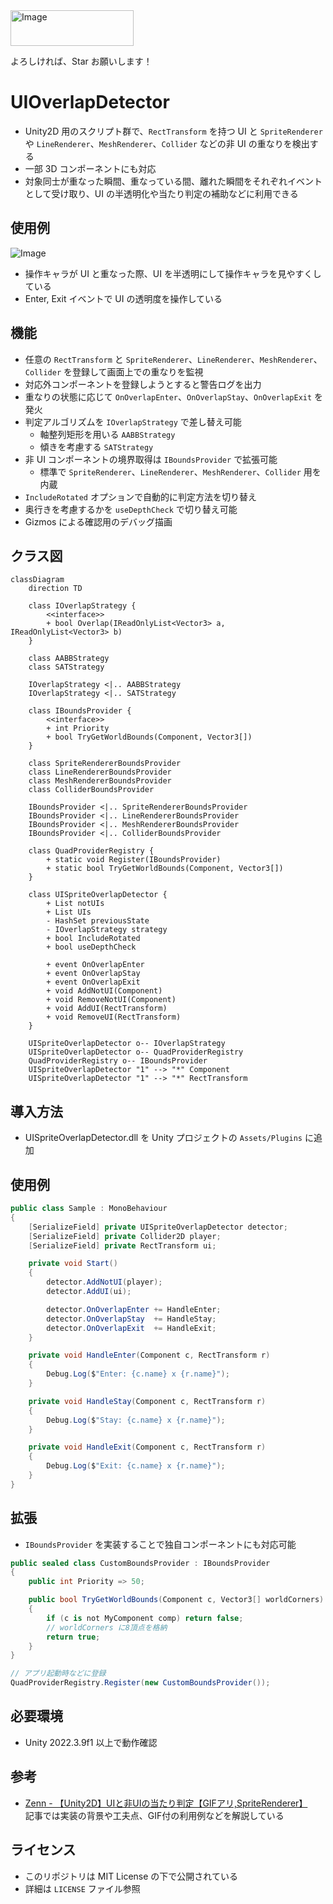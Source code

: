 <img width="197" height="57" alt="Image" src="https://github.com/user-attachments/assets/febfd6c9-303f-4ecb-81e7-dc475060a4fa" />

よろしければ、Star お願いします！

# UIOverlapDetector

- Unity2D 用のスクリプト群で、`RectTransform` を持つ UI と `SpriteRenderer` や `LineRenderer`、`MeshRenderer`、`Collider` などの非 UI の重なりを検出する
- 一部 3D コンポーネントにも対応
- 対象同士が重なった瞬間、重なっている間、離れた瞬間をそれぞれイベントとして受け取り、UI の半透明化や当たり判定の補助などに利用できる

## 使用例
![Image](https://github.com/user-attachments/assets/4a2e1083-f57e-4d93-9715-a3e2bdbe7ce4)
- 操作キャラが UI と重なった際、UI を半透明にして操作キャラを見やすくしている
- Enter, Exit イベントで UI の透明度を操作している

## 機能
- 任意の `RectTransform` と `SpriteRenderer`、`LineRenderer`、`MeshRenderer`、`Collider` を登録して画面上での重なりを監視
- 対応外コンポーネントを登録しようとすると警告ログを出力
- 重なりの状態に応じて `OnOverlapEnter`、`OnOverlapStay`、`OnOverlapExit` を発火
- 判定アルゴリズムを `IOverlapStrategy` で差し替え可能
  - 軸整列矩形を用いる `AABBStrategy`
  - 傾きを考慮する `SATStrategy`
- 非 UI コンポーネントの境界取得は `IBoundsProvider` で拡張可能
  - 標準で `SpriteRenderer`、`LineRenderer`、`MeshRenderer`、`Collider` 用を内蔵
- `IncludeRotated` オプションで自動的に判定方法を切り替え
- 奥行きを考慮するかを `useDepthCheck` で切り替え可能
- Gizmos による確認用のデバッグ描画

## クラス図
```mermaid
classDiagram
    direction TD
    
    class IOverlapStrategy {
        <<interface>>
        + bool Overlap(IReadOnlyList<Vector3> a, IReadOnlyList<Vector3> b)
    }

    class AABBStrategy
    class SATStrategy

    IOverlapStrategy <|.. AABBStrategy
    IOverlapStrategy <|.. SATStrategy

    class IBoundsProvider {
        <<interface>>
        + int Priority
        + bool TryGetWorldBounds(Component, Vector3[])
    }

    class SpriteRendererBoundsProvider
    class LineRendererBoundsProvider
    class MeshRendererBoundsProvider
    class ColliderBoundsProvider

    IBoundsProvider <|.. SpriteRendererBoundsProvider
    IBoundsProvider <|.. LineRendererBoundsProvider
    IBoundsProvider <|.. MeshRendererBoundsProvider
    IBoundsProvider <|.. ColliderBoundsProvider

    class QuadProviderRegistry {
        + static void Register(IBoundsProvider)
        + static bool TryGetWorldBounds(Component, Vector3[])
    }

    class UISpriteOverlapDetector {
        + List notUIs
        + List UIs
        - HashSet previousState
        - IOverlapStrategy strategy
        + bool IncludeRotated
        + bool useDepthCheck

        + event OnOverlapEnter
        + event OnOverlapStay
        + event OnOverlapExit
        + void AddNotUI(Component)
        + void RemoveNotUI(Component)
        + void AddUI(RectTransform)
        + void RemoveUI(RectTransform)
    }

    UISpriteOverlapDetector o-- IOverlapStrategy
    UISpriteOverlapDetector o-- QuadProviderRegistry
    QuadProviderRegistry o-- IBoundsProvider
    UISpriteOverlapDetector "1" --> "*" Component
    UISpriteOverlapDetector "1" --> "*" RectTransform
```

## 導入方法
- UISpriteOverlapDetector.dll を Unity プロジェクトの `Assets/Plugins` に追加

## 使用例
```csharp
public class Sample : MonoBehaviour
{
    [SerializeField] private UISpriteOverlapDetector detector;
    [SerializeField] private Collider2D player;
    [SerializeField] private RectTransform ui;

    private void Start()
    {
        detector.AddNotUI(player);
        detector.AddUI(ui);

        detector.OnOverlapEnter += HandleEnter;
        detector.OnOverlapStay  += HandleStay;
        detector.OnOverlapExit  += HandleExit;
    }

    private void HandleEnter(Component c, RectTransform r)
    {
        Debug.Log($"Enter: {c.name} x {r.name}");
    }

    private void HandleStay(Component c, RectTransform r)
    {
        Debug.Log($"Stay: {c.name} x {r.name}");
    }

    private void HandleExit(Component c, RectTransform r)
    {
        Debug.Log($"Exit: {c.name} x {r.name}");
    }
}
```

## 拡張
- `IBoundsProvider` を実装することで独自コンポーネントにも対応可能
```csharp
public sealed class CustomBoundsProvider : IBoundsProvider
{
    public int Priority => 50;

    public bool TryGetWorldBounds(Component c, Vector3[] worldCorners)
    {
        if (c is not MyComponent comp) return false;
        // worldCorners に8頂点を格納
        return true;
    }
}

// アプリ起動時などに登録
QuadProviderRegistry.Register(new CustomBoundsProvider());
```

## 必要環境
- Unity 2022.3.9f1 以上で動作確認

## 参考
- [Zenn - 【Unity2D】UIと非UIの当たり判定【GIFアリ,SpriteRenderer】](https://zenn.dev/gameshitai/articles/dbefb7f7551a12)  
  記事では実装の背景や工夫点、GIF付の利用例などを解説している

## ライセンス
- このリポジトリは MIT License の下で公開されている
- 詳細は `LICENSE` ファイル参照

